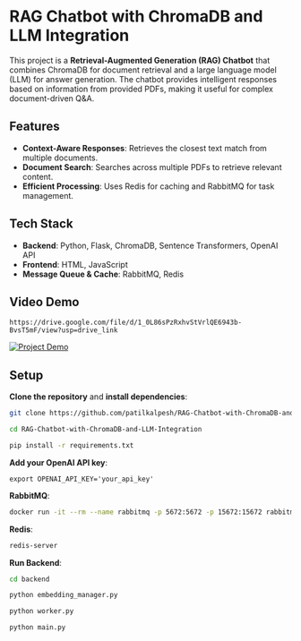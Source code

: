 # **RAG Chatbot with ChromaDB and LLM Integration**

This project is a **Retrieval-Augmented Generation (RAG) Chatbot** that combines ChromaDB for document retrieval and a large language model (LLM) for answer generation. The chatbot provides intelligent responses based on information from provided PDFs, making it useful for complex document-driven Q&A.

## **Features**

- **Context-Aware Responses**: Retrieves the closest text match from multiple documents.
- **Document Search**: Searches across multiple PDFs to retrieve relevant content.
- **Efficient Processing**: Uses Redis for caching and RabbitMQ for task management.

## **Tech Stack**

- **Backend**: Python, Flask, ChromaDB, Sentence Transformers, OpenAI API
- **Frontend**: HTML, JavaScript
- **Message Queue & Cache**: RabbitMQ, Redis

## **Video Demo**
```
https://drive.google.com/file/d/1_0L86sPzRxhvStVrlQE6943b-BvsT5mF/view?usp=drive_link
```
[![Project Demo](https://github.com/patilkalpesh/RAG-Chatbot-with-ChromaDB-and-LLM-Integration/blob/main/data/Thumbnail.png)](https://drive.google.com/file/d/1_0L86sPzRxhvStVrlQE6943b-BvsT5mF/view?usp=drive_link)


## **Setup**

**Clone the repository** and **install dependencies**:
   ```bash
   git clone https://github.com/patilkalpesh/RAG-Chatbot-with-ChromaDB-and-LLM-Integration.git

   cd RAG-Chatbot-with-ChromaDB-and-LLM-Integration

   pip install -r requirements.txt
```
**Add your OpenAI API key**:
   ```
   export OPENAI_API_KEY='your_api_key'
```

**RabbitMQ**:
   ```bash
   docker run -it --rm --name rabbitmq -p 5672:5672 -p 15672:15672 rabbitmq:4.0-management
```
**Redis**:
```bash
redis-server
```
**Run Backend**:
   ```bash
   cd backend

   python embedding_manager.py

   python worker.py

   python main.py
```
